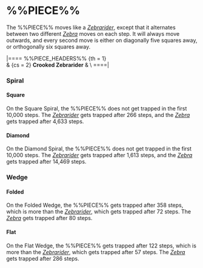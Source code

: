 # %%PIECE%%

The %%PIECE%% moves like a [*Zebrarider*](zebrarider.html), except that
it alternates between two different [*Zebra*](zebra.html) moves on each step.
It will always move outwards, and every second move is either on diagonally
five squares away, or orthogonally six squares away.

|====
%%PIECE_HEADERS%%
  {th = 1}  
& {cs = 2}  **Crooked Zebrarider**
&           \\
====|
      
### Spiral

#### Square

On the Square Spiral, the %%PIECE%% does not get trapped in the
first 10,000 steps. The [*Zebrarider*](zebrarider.html) gets trapped
after 266 steps, and the [*Zebra*](zebra.html) gets trapped after
4,633 steps.

#### Diamond

On the Diamond Spiral, the %%PIECE%% does not get trapped in the
first 10,000 steps. The [*Zebrarider*](zebrarider.html) gets trapped
after 1,613 steps, and the [*Zebra*](zebra.html) gets trapped after
14,469 steps.

### Wedge

#### Folded

On the Folded Wedge, the %%PIECE%% gets trapped after 358 steps, which
is more than the [*Zebrarider*](zebrarider.html), which gets trapped
after 72 steps. The [*Zebra*](zebra.html) gets trapped after 80 steps.


#### Flat

On the Flat Wedge, the %%PIECE%% gets trapped after 122 steps, which
is more than the [*Zebrarider*](zebrarider.html), which gets trapped
after 57 steps. The [*Zebra*](zebra.html) gets trapped after 286 steps.
